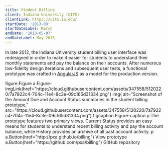 ```yaml
---
title: Student Billing
client: Indiana University (UITS)
clientLink: https://uits.iu.edu/
startDate: '2013-03'
startDateLabel: March
endDate: '2013-05-07'
endDateLabel: May 2013
---
```


In late 2012, the Indiana University student billing user interface was redesigned in order to make it easier for students to understand their monthly statements and pay the balance on their accounts. After numerous low-fidelity design iterations and subsequent user tests, a functional prototype was crafted in [AngularJS](https://angularjs.org/) as a model for the production version.

<jade>
figure.Figure
  a.Figure-imgLink(href="https://cloud.githubusercontent.com/assets/347558/5120220/7a7922c4-704c-11e4-8c3e-09c165d31334.png")
    img(
      alt="Screenshot of the Amount Due and Account Status summaries in the student billing prototype."
      src="https://cloud.githubusercontent.com/assets/347558/5120220/7a7922c4-704c-11e4-8c3e-09c165d31334.png")
  figcaption.Figure-caption
    p The prototype features two primary views. Current Status provides an easy means for students to understand recent billing activity and pay the account balance, while History provides an archive of all past account activity.
    p
      a.Button(href="http://pxa.github.io/billing") View prototype
      a.Button(href="https://github.com/pxa/billing") GitHub repository
</jade>
